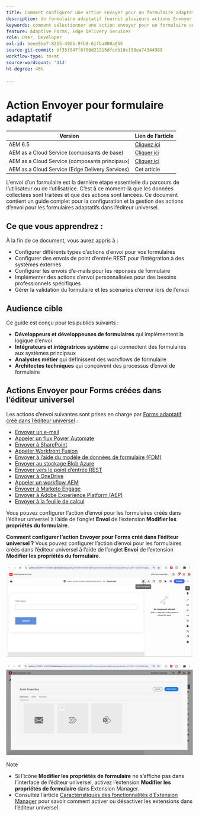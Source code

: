 ```yaml
---
title: Comment configurer une action Envoyer pour un formulaire adaptatif ?
description: Un formulaire adaptatif fournit plusieurs actions Envoyer. Une action Envoyer définit le mode de traitement d’un formulaire adaptatif après l’envoi. Vous pouvez utiliser des actions Envoyer intégrées ou créer les vôtres.
keywords: comment sélectionner une action envoyer pour un formulaire adaptatif, connecter un formulaire adaptatif à une liste sharepoint, connecter un formulaire adaptatif à une bibliothèque de documents sharepoint, connecter un formulaire adaptatif à un modèle de données de formulaire (FDM)
feature: Adaptive Forms, Edge Delivery Services
role: User, Developer
exl-id: beee9be7-8215-496b-9fb9-61fba000a055
source-git-commit: bf35f847f6f00d21915dfedb10cf38ea74344988
workflow-type: tm+mt
source-wordcount: '414'
ht-degree: 46%

---
```


# Action Envoyer pour formulaire adaptatif

| Version | Lien de l’article |
|---------|-----------------------------|
| AEM 6.5 | [Cliquez ici](https://experienceleague.adobe.com/docs/experience-manager-65/forms/adaptive-forms-basic-authoring/configuring-submit-actions.html) |
| AEM as a Cloud Service (composants de base) | [Cliquer ici](/help/forms/configuring-submit-actions.md) |
| AEM as a Cloud Service (composants principaux) | [Cliquer ici](/help/forms/configure-submit-actions-core-components.md) |
| AEM as a Cloud Service (Edge Delivery Services) | Cet article |


L’envoi d’un formulaire est la dernière étape essentielle du parcours de l’utilisateur ou de l’utilisatrice. C’est à ce moment-là que les données collectées sont traitées et que des actions sont lancées. Ce document contient un guide complet pour la configuration et la gestion des actions d’envoi pour les formulaires adaptatifs dans l’éditeur universel.

## Ce que vous apprendrez :

À la fin de ce document, vous aurez appris à :

- Configurer différents types d’actions d’envoi pour vos formulaires
- Configurer des envois de point d’entrée REST pour l’intégration à des systèmes externes
- Configurer les envois d’e-mails pour les réponses de formulaire
- Implémenter des actions d’envoi personnalisées pour des besoins professionnels spécifiques
- Gérer la validation du formulaire et les scénarios d’erreur lors de l’envoi

## Audience cible

Ce guide est conçu pour les publics suivants :

- **Développeurs et développeuses de formulaires** qui implémentent la logique d’envoi
- **Intégrateurs et intégratrices système** qui connectent des formulaires aux systèmes principaux
- **Analystes métier** qui définissent des workflows de formulaire
- **Architectes techniques** qui conçoivent des processus d’envoi de formulaire

## Actions Envoyer pour Forms créées dans l’éditeur universel

Les actions d’envoi suivantes sont prises en charge par [Forms adaptatif créé dans l’éditeur universel](/help/edge/docs/forms/universal-editor/create-forms.md) :

- [Envoyer un e-mail](/help/forms/configure-submit-action-send-email.md)
- [Appeler un flux Power Automate](/help/forms/forms-microsoft-power-automate-integration.md)
- [Envoyer à SharePoint](/help/forms/configure-submit-action-sharepoint.md)
- [Appeler Workfront Fusion](/help/forms/submit-adaptive-form-to-workfront-fusion.md)
- [Envoyer à l’aide du modèle de données de formulaire (FDM)](/help/forms/integrate-adaptive-form-with-fdm.md)
- [Envoyer au stockage Blob Azure](/help/forms/configure-submit-action-azure-blob-storage.md)
- [Envoyer vers le point d’entrée REST](/help/forms/configure-submit-action-restpoint.md)
- [Envoyer à OneDrive](/help/forms/configure-submit-action-onedrive.md)
- [Appeler un workflow AEM](/help/forms/configure-submit-action-workflow.md)
- [Envoyer à Marketo Engage](/help/forms/submit-adaptive-form-to-marketo-engage.md)
- [Envoyer à Adobe Experience Platform (AEP)](/help/forms/aem-forms-aep-connector.md)
- [Envoyer à la feuille de calcul](/help/forms/forms-submission-service.md)

<!--You can also submit an Adaptive Form in the Universal Editor to other storage or CRM integrations:

* [Connect Adaptive Form to Salesforce](/help/forms/aem-forms-salesforce-integration.md)
* [Connect an Adaptive Form to Microsoft&reg; Dynamics OData](/help/forms/ms-dynamics-odata-configuration.md)-->

Vous pouvez configurer l’action d’envoi pour les formulaires créés dans l’éditeur universel à l’aide de l’onglet **Envoi** de l’extension **Modifier les propriétés du formulaire**.

**Comment configurer l’action Envoyer pour Forms créé dans l’éditeur universel ?**
Vous pouvez configurer l’action d’envoi pour les formulaires créés dans l’éditeur universel à l’aide de l’onglet **Envoi** de l’extension **Modifier les propriétés du formulaire**.

![Icône Propriétés du formulaire](/help/forms/assets/ue-form-properties-icon.png)

![Propriétés de formulaire de l’éditeur universel](/help/forms/assets/ue-form-properties.png)

>[!NOTE]
>
> - Si l’icône **Modifier les propriétés de formulaire** ne s’affiche pas dans l’interface de l’éditeur universel, activez l’extension **Modifier les propriétés de formulaire** dans Extension Manager.
> - Consultez l’article [Caractéristiques des fonctionnalités d’Extension Manager](https://developer.adobe.com/uix/docs/extension-manager/feature-highlights/#enablingdisabling-extensions) pour savoir comment activer ou désactiver les extensions dans l’éditeur universel.
